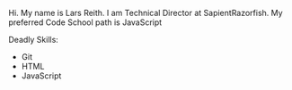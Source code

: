 Hi. My name is Lars Reith. I am Technical Director at SapientRazorfish.
My preferred Code School path is JavaScript

Deadly Skills:
* Git
* HTML
* JavaScript
